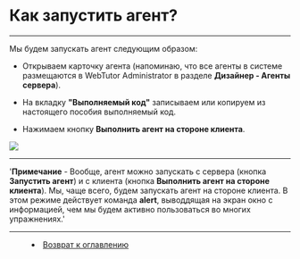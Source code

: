 # Как запустить агент? 
***

Мы будем запускать агент следующим образом:

- Открываем карточку агента (напоминаю, что все агенты в системе размещаются в WebTutor Administrator в разделе **Дизайнер - Агенты сервера**).

- На вкладку **"Выполняемый код"** записываем или копируем из настоящего пособия выполняемый код.

- Нажимаем кнопку **Выполнить агент на стороне клиента**.

![](https://img-fotki.yandex.ru/get/877700/1074921.0/0_25e5c7_db7a1a2a_orig.png)

---


'**Примечание** - Вообще, агент можно запускать с сервера (кнопка **Запустить агент**) и с клиента (кнопка **Выполнить агент на стороне клиента**). Мы, чаще всего, будем запускать агент на стороне клиента. В этом режиме действует команда **alert**, выводдящая на экран окно с информацией, чем мы будем активно пользоваться во многих упражнениях.'
 


***


<dd><li> <a href="README.md"> Возврат к оглавлению</dd>
